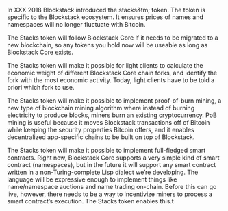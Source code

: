 In XXX 2018 Blockstack introduced the stacks&tm; token. The token is specific to the Blockstack ecosystem. It ensures prices of names and namespaces will no longer fluctuate with Bitcoin.

The Stacks token will follow Blockstack Core if it needs to be migrated to a new blockchain, so any tokens you hold now will be useable as long as Blockstack Core exists.

The Stacks token will make it possible for light clients to calculate the economic weight of different Blockstack Core chain forks, and identify the fork with the most economic activity. Today, light clients have to be told a
priori which fork to use.

The Stacks token will make it possible to implement proof-of-burn mining, a new type of blockchain mining algorithm where instead of burning electricity to produce blocks, miners burn an existing cryptocurrency. PoB mining is useful because it moves Blockstack transactions off of Bitcoin while keeping the security properties Bitcoin offers, and it enables decentralized app-specific chains to be built on top of Blockstack.

The Stacks token will make it possible to implement full-fledged smart contracts. Right now, Blockstack Core supports a very simple kind of smart contract (namespaces), but in the future it will support any smart contract written in a non-Turing-complete Lisp dialect we’re developing. The language will be expressive enough to implement things like name/namespace auctions and name trading on-chain. Before this can go live, however, there needs to be a way to incentivize miners to process a smart contract’s execution. The Stacks token enables this.t
